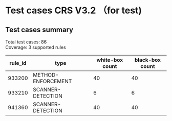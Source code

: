# Test cases CRS V3.2 （for test)

## Test cases summary

Total test cases: 86  
Coverage: 3 supported rules 

|rule_id|type|white-box count|black-box count|  
|-------|----|------|------|  
|933200|METHOD-ENFORCEMENT|40|40|  
|933210|SCANNER-DETECTION|6|6|  
|941360|SCANNER-DETECTION|40|40|  
